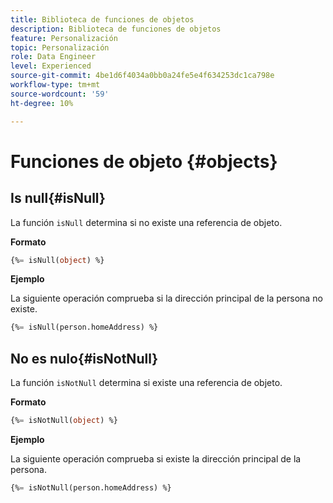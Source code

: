 ```yaml
---
title: Biblioteca de funciones de objetos
description: Biblioteca de funciones de objetos
feature: Personalización
topic: Personalización
role: Data Engineer
level: Experienced
source-git-commit: 4be1d6f4034a0bb0a24fe5e4f634253dc1ca798e
workflow-type: tm+mt
source-wordcount: '59'
ht-degree: 10%

---
```


# Funciones de objeto {#objects}

## Is null{#isNull}

La función `isNull` determina si no existe una referencia de objeto.

**Formato**

```sql
{%= isNull(object) %}
```

**Ejemplo**

La siguiente operación comprueba si la dirección principal de la persona no existe.

```sql
{%= isNull(person.homeAddress) %}
```

## No es nulo{#isNotNull}

La función `isNotNull` determina si existe una referencia de objeto.

**Formato**

```sql
{%= isNotNull(object) %}
```

**Ejemplo**

La siguiente operación comprueba si existe la dirección principal de la persona.

```sql
{%= isNotNull(person.homeAddress) %}
```

